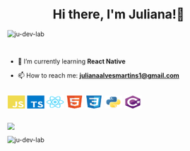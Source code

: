 <h1 align="center">Hi there, I'm Juliana!👋</h1>

<p align="left"> <img src="https://komarev.com/ghpvc/?username=ju-dev-lab&label=Profile%20views&color=0e75b6&style=flat" alt="ju-dev-lab" /> </p>

<p align="left"> <a href="https://twitter.com/" target="blank"><img src="https://img.shields.io/twitter/follow/?logo=twitter&style=for-the-badge" alt="" /></a> </p>

- 🌱 I’m currently learning **React Native**

- 📫 How to reach me: **julianaalvesmartins1@gmail.com**

<div style="display: inline_block"><br>
  <img align="center" alt="Rafa-Js" height="30" width="40" src="https://raw.githubusercontent.com/devicons/devicon/master/icons/javascript/javascript-plain.svg">
  <img align="center" alt="Rafa-Ts" height="30" width="40" src="https://raw.githubusercontent.com/devicons/devicon/master/icons/typescript/typescript-plain.svg">
  <img align="center" alt="Rafa-React" height="30" width="40" src="https://raw.githubusercontent.com/devicons/devicon/master/icons/react/react-original.svg">
  <img align="center" alt="Rafa-HTML" height="30" width="40" src="https://raw.githubusercontent.com/devicons/devicon/master/icons/html5/html5-original.svg">
  <img align="center" alt="Rafa-CSS" height="30" width="40" src="https://raw.githubusercontent.com/devicons/devicon/master/icons/css3/css3-original.svg">
  <img align="center" alt="Rafa-Python" height="30" width="40" src="https://raw.githubusercontent.com/devicons/devicon/master/icons/python/python-original.svg">
  <img align="center" alt="Rafa-Csharp" height="30" width="40" src="https://raw.githubusercontent.com/devicons/devicon/master/icons/csharp/csharp-original.svg">
</div>

  ##
 
  
<p><img align="center" src="https://github-readme-stats.vercel.app/api/top-langs?username=ju-dev-lab&show_icons=true&alt="ju-dev-lab" /></p>

<p>&nbsp;<img align="left" src="https://github-readme-stats.vercel.app/api?username=ju-dev-lab&show_icons=true&locale=en" alt="ju-dev-lab" /></p>


</div>
  
